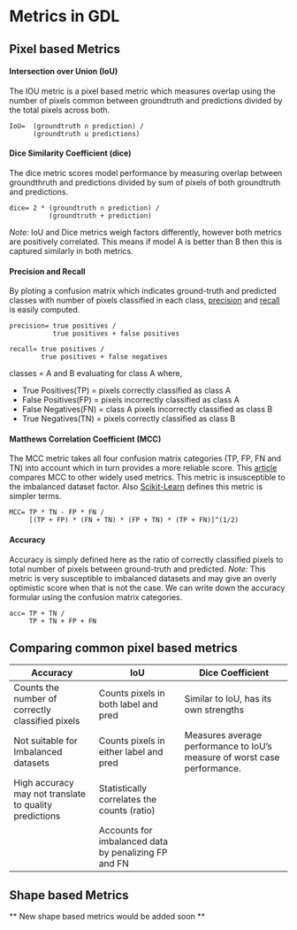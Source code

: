 # Metrics in GDL

## Pixel based Metrics

#### Intersection over Union (IoU)

The IOU metric is a pixel based metric which measures overlap using the number of pixels common between groundtruth and predictions divided by the total pixels across both.

```
IoU=  (groundtruth ∩ prediction) /
      (groundtruth u predictions)
```

#### Dice Similarity Coefficient  (dice)

The dice metric scores model performance by measuring overlap between groundthruth and predictions divided by sum of pixels of both groundtruth and predictions. 

```
dice= 2 * (groundtruth ∩ prediction) /
          (groundtruth + prediction) 

```
_Note:_ IoU and Dice metrics weigh factors differently, however both metrics are positively correlated. This means if model A is better than B then this is captured similarly in both metrics.

#### Precision and Recall

By ploting a confusion matrix which indicates ground-truth and predicted classes with number of pixels classified in each class, [precision](https://scikit-learn.org/stable/modules/generated/sklearn.metrics.precision_score.html#sklearn.metrics.precision_score) and [recall](https://scikit-learn.org/stable/modules/generated/sklearn.metrics.recall_score.html#sklearn.metrics.recall_score) is easily computed.

```
precision= true positives /
           true positives + false positives
```

```
recall= true positives /
        true positives + false negatives
```

classes = A and B evaluating for class A 
where,

- True Positives(TP) = pixels correctly classified as class A 
- False Positives(FP) = pixels incorrectly classified as class A
- False Negatives(FN) = class A pixels incorrectly classified as class B
- True Negatives(TN) = pixels correctly classified as class B

#### Matthews Correlation Coefficient (MCC)

The MCC metric takes all four confusion matrix categories (TP, FP, FN and TN) into account which in turn provides a more reliable score. This [article](https://bmcgenomics.biomedcentral.com/articles/10.1186/s12864-019-6413-7) compares MCC to other widely used metrics. This metric is insusceptible to the imbalanced dataset factor. Also [Scikit-Learn](https://scikit-learn.org/stable/modules/generated/sklearn.metrics.matthews_corrcoef.html) defines this metric is simpler terms. 

```
MCC= TP * TN - FP * FN /
     [(TP + FP) * (FN + TN) * (FP + TN) * (TP + FN)]^(1/2)
```

#### Accuracy

Accuracy is simply defined here as the ratio of correctly classified pixels to total number of pixels between ground-truth and predicted.
_Note:_ This metric is very susceptible to imbalanced datasets and may give an overly optimistic score when that is not the case. We can write down the accuracy formular using the confusion matrix categories. 

```
acc= TP + TN /
     TP + TN + FP + FN 
```
## Comparing common pixel based metrics
| Accuracy   | IoU  | Dice Coefficient  |
|---|---|---|
| Counts the number of correctly classified pixels   | Counts pixels in both label and pred   | Similar to IoU, has its own strengths   |
| Not suitable for Imbalanced datasets    | Counts pixels in either label and pred  | Measures average performance to IoU’s measure of worst case performance.   |
| High accuracy may not translate to quality predictions   | Statistically correlates the counts (ratio)   |   |
|    | Accounts for imbalanced data by penalizing FP and FN   |   |

## Shape based Metrics

** New shape based metrics would be added soon ** 
